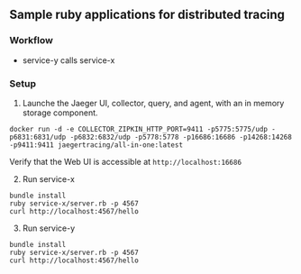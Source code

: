 ## Sample ruby applications for distributed tracing


### Workflow
 - service-y calls service-x

### Setup

1. Launche the Jaeger UI, collector, query, and agent, with an in memory storage component.

```
docker run -d -e COLLECTOR_ZIPKIN_HTTP_PORT=9411 -p5775:5775/udp -p6831:6831/udp -p6832:6832/udp -p5778:5778 -p16686:16686 -p14268:14268 -p9411:9411 jaegertracing/all-in-one:latest
```
Verify that the Web UI is accessible at `http://localhost:16686`

2. Run service-x
```
bundle install
ruby service-x/server.rb -p 4567
curl http://localhost:4567/hello
```

3. Run service-y
```
bundle install
ruby service-x/server.rb -p 4567
curl http://localhost:4567/hello
```

